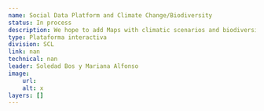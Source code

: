 ```yaml
---
name: Social Data Platform and Climate Change/Biodiversity
status: In process
description: We hope to add Maps with climatic scenarios and biodiversity to SCL to improve the diagnosis and focusing of SCL loan programs that seek to generate climatic resilience of people and social services and/or conserve biodiversity.These data will also be used for SCL knowledge products, such as the flagships of education and climatic change and health and climate change (both in development and to be published at the beginning of 2026) and publications of poverty and climatic change and biodiversity
type: Plataforma interactiva
division: SCL 
link: nan
technical: nan
leader: Soledad Bos y Mariana Alfonso
image: 
    url: 
    alt: x
layers: []
---
```

    